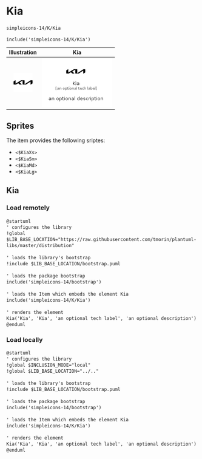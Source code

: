 # Kia


```text
simpleicons-14/K/Kia
```

```text
include('simpleicons-14/K/Kia')
```



| Illustration | Kia |
| :---: | :---: |
| ![illustration for Illustration](../../simpleicons-14/K/Kia.png) | ![illustration for Kia](../../simpleicons-14/K/Kia.Local.png) |



## Sprites
The item provides the following sriptes:

- `<$KiaXs>`
- `<$KiaSm>`
- `<$KiaMd>`
- `<$KiaLg>`





## Kia

### Load remotely
```plantuml
@startuml
' configures the library
!global $LIB_BASE_LOCATION="https://raw.githubusercontent.com/tmorin/plantuml-libs/master/distribution"

' loads the library's bootstrap
!include $LIB_BASE_LOCATION/bootstrap.puml

' loads the package bootstrap
include('simpleicons-14/bootstrap')

' loads the Item which embeds the element Kia
include('simpleicons-14/K/Kia')

' renders the element
Kia('Kia', 'Kia', 'an optional tech label', 'an optional description')
@enduml
```

### Load locally
```plantuml
@startuml
' configures the library
!global $INCLUSION_MODE="local"
!global $LIB_BASE_LOCATION="../.."

' loads the library's bootstrap
!include $LIB_BASE_LOCATION/bootstrap.puml

' loads the package bootstrap
include('simpleicons-14/bootstrap')

' loads the Item which embeds the element Kia
include('simpleicons-14/K/Kia')

' renders the element
Kia('Kia', 'Kia', 'an optional tech label', 'an optional description')
@enduml
```

